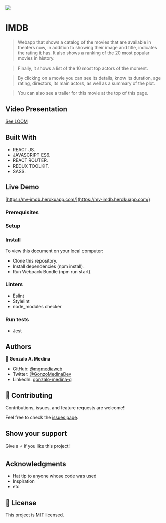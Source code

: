 ![](https://img.shields.io/badge/Microverse-blueviolet)

# IMDB

> Webapp that shows a catalog of the movies that are available in theaters now, in addition to showing their image and title, indicates the rating it has. It also shows a ranking of the 20 most popular movies in history.

> Finally, it shows a list of the 10 most top actors of the moment.

> By clicking on a movie you can see its details, know its duration, age rating, directors, its main actors, as well as a summary of the plot.

> You can also see a trailer for this movie at the top of this page.

## Video Presentation

[See LOOM](https://www.loom.com/share/703233aa50874ec1bbac68140377c7f7)


## Built With

- REACT JS.
- JAVASCRIPT ES6.
- REACT ROUTER.
- REDUX TOOLKIT.
- SASS.

## Live Demo

[https://mv-imdb.herokuapp.com/](https://mv-imdb.herokuapp.com/)

### Prerequisites

### Setup

### Install

To view this document on your local computer:
- Clone this repository.
- Install dependencies (npm install).
- Run Webpack Bundle (npm run start).

### Linters

- Eslint
- Stylelint
- node_modules checker

### Run tests

- Jest

## Authors

👤 **Gonzalo A. Medina**

- GitHub: [@mgmediaweb](https://github.com/mgmediaweb)
- Twitter: [@GonzoMedinaDev](https://twitter.com/GonzoMedinaDev)
- LinkedIn: [gonzalo-medina-g](https://www.linkedin.com/in/gonzalo-medina-g/)

## 🤝 Contributing

Contributions, issues, and feature requests are welcome!

Feel free to check the [issues page](../../issues/).

## Show your support

Give a ⭐️ if you like this project!

## Acknowledgments

- Hat tip to anyone whose code was used
- Inspiration
- etc

## 📝 License

This project is [MIT](./MIT.md) licensed.
